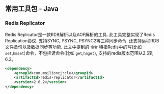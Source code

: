 ## 常用工具包 - Java

### Redis  Replicator

Redis Replicator是一款RDB解析以及AOF解析的工具. 此工具完整实现了Redis Replication协议. 支持SYNC, PSYNC, PSYNC2等三种同步命令. 还支持远程RDB文件备份以及数据同步等功能. 此文中提到的 `命令` 特指Redis中的写(比如 `set`,`hmset`)命令，不包括读命令(比如 `get`,`hmget`), 支持的redis版本范围从2.6到6.2。

```xml
<dependency>
    <groupId>com.moilioncircle</groupId>
    <artifactId>redis-replicator</artifactId>
    <version>2.6.2</version>
</dependency>
```


